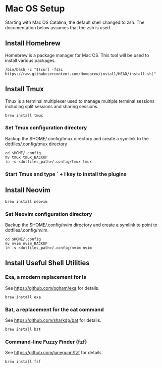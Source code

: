 # Mac OS Setup

Starting with Mac OS Catalina, the default shell changed to zsh. The
documentation below assumes that the zsh is used.

## Install Homebrew

Homebrew is a package manager for Mac OS. This tool will be used to install
various packages.

```
/bin/bash -c "$(curl -fsSL https://raw.githubusercontent.com/Homebrew/install/HEAD/install.sh)"
```

## Install Tmux

Tmux is a terminal multiplexer used to manage multiple terminal sessions
including split sessions and sharing sessions.

```
brew install tmux
```

### Set Tmux configuration directory

Backup the $HOME/.config/tmux directory and create a symlink to the dotfiles/.config/tmux directory

```
cd $HOME/.config
mv tmux tmux_BACKUP
ln -s <dotfiles_path>/.config/tmux tmux
```

### Start Tmux and type ` + I key to install the plugins

## Install Neovim

```
brew install neovim
```

### Set Neovim configuration directory

Backup the $HOME/.config/nvim directory and create a symlink to point to dotfiles/.config/nvim.

```
cd $HOME/.config
mv nvim nvim_BACKUP
ln -s <dotfiles_path>/.config/nvim nvim
```

## Install Useful Shell Utilities

### Exa, a modern replacement for ls

See https://github.com/ogham/exa for details.

```
brew install exa
```

### Bat, a replacement for the cat command

See https://github.com/sharkdp/bat for details.

```
brew install bat
```

### Command-line Fuzzy Finder (fzf)

See https://github.com/junegunn/fzf for details.

```
brew install fzf
```
